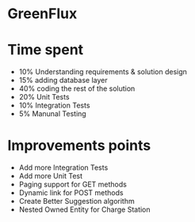 # GreenFlux

# Time spent
- 10% Understanding requirements & solution design
- 15% adding database layer
- 40% coding the rest of the solution
- 20% Unit Tests
- 10% Integration Tests
- 5% Manunal Testing

# Improvements points
- Add more Integration Tests
- Add more Unit Test
- Paging support for GET methods
- Dynamic link for POST methods
- Create Better Suggestion algorithm
- Nested Owned Entity for Charge Station
